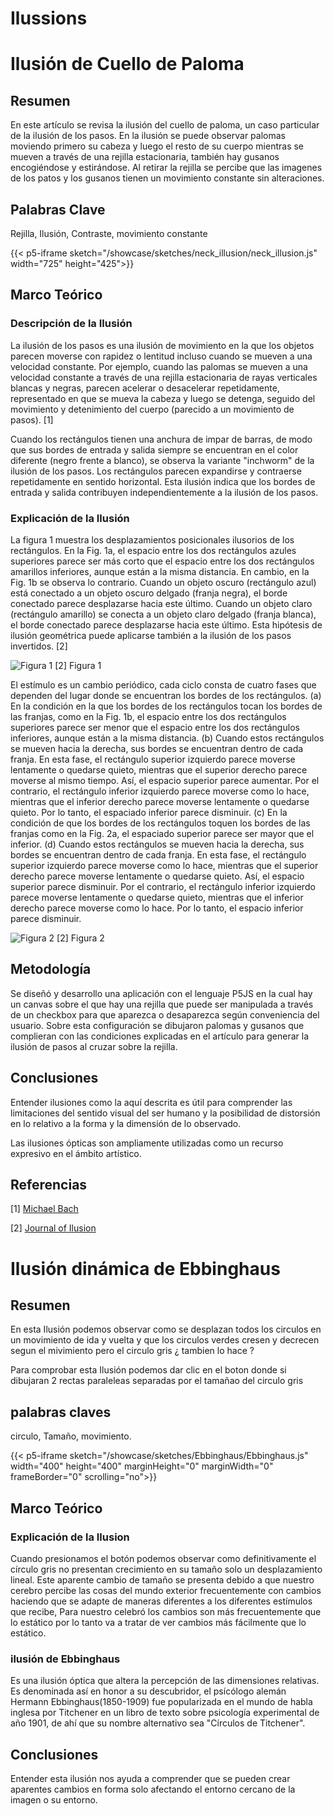 # Ilussions

# Ilusión de Cuello de Paloma

## Resumen

En este artículo se revisa la ilusión del cuello de paloma, un caso particular de la ilusión de los pasos. En la ilusión se puede observar palomas moviendo primero su cabeza y luego el resto de su cuerpo mientras se mueven a través de una rejilla estacionaria, también hay gusanos encogiéndose y estirándose. Al retirar la rejilla se percibe que las imagenes de los patos y los gusanos tienen un movimiento constante sin alteraciones.

## Palabras Clave

Rejilla, Ilusión, Contraste, movimiento constante

{{< p5-iframe sketch="/showcase/sketches/neck_illusion/neck_illusion.js" width="725" height="425">}}

 
## Marco Teórico
### Descripción de la Ilusión

La ilusión de los pasos es una ilusión de movimiento en la que los objetos parecen moverse con rapidez o lentitud incluso cuando se mueven a una velocidad constante. Por ejemplo, cuando las palomas se mueven a una velocidad constante a través de una rejilla estacionaria de rayas verticales blancas y negras, parecen acelerar o desacelerar repetidamente, representado en que se mueva la cabeza y luego se detenga, seguido del movimiento y detenimiento del cuerpo (parecido a un movimiento de pasos). [1]

Cuando los rectángulos tienen una anchura de impar de barras, de modo que sus bordes de entrada y salida siempre se encuentran en el color diferente (negro frente a blanco), se observa la variante "inchworm" de la ilusión de los pasos. Los rectángulos parecen expandirse y contraerse repetidamente en sentido horizontal. Esta ilusión indica que los bordes de entrada y salida contribuyen independientemente a la ilusión de los pasos.

### Explicación de la Ilusión

La figura 1 muestra los desplazamientos posicionales ilusorios de los rectángulos. En la Fig. 1a, el espacio entre los dos rectángulos azules superiores parece ser más corto que el espacio entre los dos rectángulos amarillos inferiores, aunque están a la misma distancia. En cambio, en la Fig. 1b se observa lo contrario. Cuando un objeto oscuro (rectángulo azul) está conectado a un objeto oscuro delgado (franja negra), el borde conectado parece desplazarse hacia este último. Cuando un objeto claro (rectángulo amarillo) se conecta a un objeto claro delgado (franja blanca), el borde conectado parece desplazarse hacia este último. Esta hipótesis de ilusión geométrica puede aplicarse también a la ilusión de los pasos invertidos. [2]

![Figura 1](../fig1_pigeon.jpg) [2]
 Figura 1

El estímulo es un cambio periódico, cada ciclo consta de cuatro fases que dependen del lugar donde se encuentran los bordes de los rectángulos. (a) En la condición en la que los bordes de los rectángulos tocan los bordes de las franjas, como en la Fig. 1b, el espacio entre los dos rectángulos superiores parece ser menor que el espacio entre los dos rectángulos inferiores, aunque están a la misma distancia. (b) Cuando estos rectángulos se mueven hacia la derecha, sus bordes se encuentran dentro de cada franja. En esta fase, el rectángulo superior izquierdo parece moverse lentamente o quedarse quieto, mientras que el superior derecho parece moverse al mismo tiempo. Así, el espacio superior parece aumentar. Por el contrario, el rectángulo inferior izquierdo parece moverse como lo hace, mientras que el inferior derecho parece moverse lentamente o quedarse quieto. Por lo tanto, el espaciado inferior parece disminuir. (c) En la condición de que los bordes de los rectángulos toquen los bordes de las franjas como en la Fig. 2a, el espaciado superior parece ser mayor que el inferior. (d) Cuando estos rectángulos se mueven hacia la derecha, sus bordes se encuentran dentro de cada franja. En esta fase, el rectángulo superior izquierdo parece moverse como lo hace, mientras que el superior derecho parece moverse lentamente o quedarse quieto. Así, el espacio superior parece disminuir. Por el contrario, el rectángulo inferior izquierdo parece moverse lentamente o quedarse quieto, mientras que el inferior derecho parece moverse como lo hace. Por lo tanto, el espacio inferior parece disminuir.

![Figura 2](../fig2_pigeon.jpg) [2]
 Figura 2

## Metodología

Se diseñó y desarrollo una aplicación con el lenguaje P5JS en la cual hay un canvas sobre el que hay una rejilla que puede ser manipulada a través de un checkbox para que aparezca o desaparezca según conveniencia del usuario. Sobre esta configuración se dibujaron palomas y gusanos que complieran con las condiciones explicadas en el artículo para generar la ilusión de pasos al cruzar sobre la rejilla.


## Conclusiones

Entender ilusiones como la aquí descrita es útil para comprender las limitaciones del sentido visual del ser humano y la posibilidad de distorsión en lo relativo a la forma y la dimensión de lo observado. 

Las ilusiones ópticas son ampliamente utilizadas como un recurso expresivo en el ámbito artístico.

## Referencias

[1]
[Michael Bach](https://michaelbach.de/ot/mot-pigeonNeck/index.html) 

[2]
[Journal of Ilusion](https://journalofillusion.net/index.php/joi/article/view/5612/13464)


# Ilusión dinámica de Ebbinghaus

## Resumen 

En esta Ilusión podemos observar como se desplazan todos los circulos en un movimiento de ida y vuelta y que los circulos verdes cresen y decrecen segun el mivimiento pero el circulo gris ¿ tambien lo hace ?

Para comprobar esta Ilusión podemos dar clic en el boton donde si dibujaran 2 rectas paraleleas separadas por el tamañao del circulo gris 

## palabras claves 

circulo, Tamaño, movimiento. 

{{< p5-iframe sketch="/showcase/sketches/Ebbinghaus/Ebbinghaus.js" width="400" height="400" marginHeight="0" marginWidth="0" frameBorder="0" scrolling="no">}}
## Marco Teórico 
### Explicación de la Ilusion

Cuando presionamos el botón podemos observar como definitivamente el círculo gris no presentan crecimiento en su tamaño solo un desplazamiento lineal. Este aparente cambio de tamaño se presenta debido a que nuestro cerebro percibe las cosas del mundo exterior frecuentemente con cambios haciendo que se adapte de maneras diferentes a los diferentes estímulos que recibe, Para nuestro celebró los cambios son más frecuentemente que lo estático por lo tanto va a tratar de ver cambios más fácilmente que lo estático.

### ilusión de Ebbinghaus

Es una ilusión óptica que altera la percepción de las dimensiones relativas. Es denominada así en honor a su descubridor, el psícólogo alemán Hermann Ebbinghaus(1850-1909) fue popularizada en el mundo de habla inglesa por Titchener en un libro de texto sobre psicología experimental de año 1901, de ahí que su nombre alternativo sea "Círculos de Titchener".

## Conclusiones

Entender esta ilusión nos ayuda a comprender que se pueden crear aparentes cambios en forma solo afectando el entorno cercano de la imagen o su entorno.





